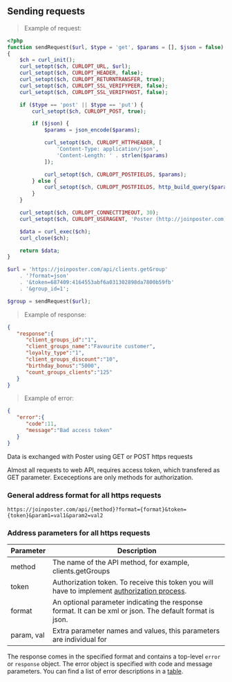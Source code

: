## Sending requests

>  Example of request:

```php
<?php
function sendRequest($url, $type = 'get', $params = [], $json = false)
{
    $ch = curl_init();
    curl_setopt($ch, CURLOPT_URL, $url);
    curl_setopt($ch, CURLOPT_HEADER, false);
    curl_setopt($ch, CURLOPT_RETURNTRANSFER, true);
    curl_setopt($ch, CURLOPT_SSL_VERIFYPEER, false);
    curl_setopt($ch, CURLOPT_SSL_VERIFYHOST, false);

    if ($type == 'post' || $type == 'put') {
        curl_setopt($ch, CURLOPT_POST, true);

        if ($json) {
            $params = json_encode($params);

            curl_setopt($ch, CURLOPT_HTTPHEADER, [
                'Content-Type: application/json',
                'Content-Length: ' . strlen($params)
            ]);

            curl_setopt($ch, CURLOPT_POSTFIELDS, $params);
        } else {
            curl_setopt($ch, CURLOPT_POSTFIELDS, http_build_query($params));
        }
    }

    curl_setopt($ch, CURLOPT_CONNECTTIMEOUT, 30);
    curl_setopt($ch, CURLOPT_USERAGENT, 'Poster (http://joinposter.com)');

    $data = curl_exec($ch);
    curl_close($ch);

    return $data;
}

$url = 'https://joinposter.com/api/clients.getGroup' 
    . '?format=json'
    . '&token=687409:4164553abf6a031302898da7800b59fb'
    . '&group_id=1';

$group = sendRequest($url);
```

> Example of response:

```json
{
   "response":{
      "client_groups_id":"1",
      "client_groups_name":"Favourite customer",
      "loyalty_type":"1",
      "client_groups_discount":"10",
      "birthday_bonus":"5000",
      "count_groups_clients":"125"
   }
}
```

> Example of error:

```json
{
   "error":{
      "code":11,
      "message":"Bad access token"
   }
}
```

Data is exchanged with Poster using GET or POST https requests

<aside class="info">
    Almost all requests to web API, requires access token, which transfered as GET parameter. 
    Exceceptions are only methods for authorization.
</aside> 

### General address format for all https requests

`https://joinposter.com/api/{method}?format={format}&token={token}&param1=val1&param2=val2`

### Address parameters for all https requests

Parameter | Description
--------- | -----------
method | The name of the API method, for example, clients.getGroups
token | Authorization token. To receive this token you will have to implement [authorization process](/en/docs/v3/start/authApi).
format | An optional parameter indicating the response format. It can be xml or json. The default format is json.
param, val | Extra parameter names and values, this parameters are individual for 

The response comes in the specified format and contains a top-level `error` or `response` object. 
The error object is specified with code and message parameters. 
You can find a list of error descriptions in a [table](/en/docs/v3/web/errors).
